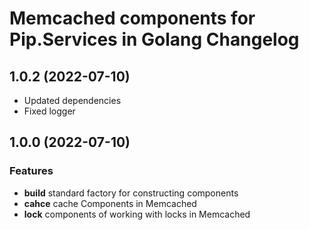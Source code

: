 # Memcached components for Pip.Services in Golang Changelog

## <a name="1.0.2"></a> 1.0.2 (2022-07-10) 

- Updated dependencies
- Fixed logger

## <a name="1.0.0"></a> 1.0.0 (2022-07-10) 
       
### Features
* **build** standard factory for constructing components
* **cahce** cache Components in Memcached
* **lock** components of working with locks in Memcached

